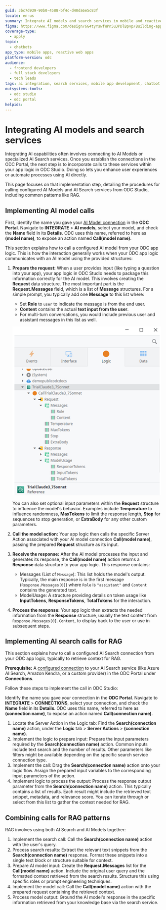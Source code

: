```yaml
---
guid: 3bc7d939-90b0-4588-bf4c-d40da6e5c83f
locale: en-us
summary: Integrate AI models and search services in mobile and reactive web apps using OutSystems Developer Cloud (ODC).
figma: https://www.figma.com/design/6G4tyYswfWPn5uJPDlBpvp/Building-apps?node-id=7387-413&p=f&t=qLWrpr4U9mwgQUkz-0
coverage-type:
  - apply
topic:
  - chatbots
app_type: mobile apps, reactive web apps
platform-version: odc
audience:
  - frontend developers
  - full stack developers
  - tech leads
tags: ai integration, search services, mobile app development, chatbot development, reactive web apps
outsystems-tools:
  - odc studio
  - odc portal
helpids:
---
```


# Integrating AI models and search services

Integrating AI capabilities often involves connecting to AI Models or specialized AI Search services. Once you establish the connections in the ODC Portal, the next step is to incorporate calls to these services within your app logic in ODC Studio. Doing so lets you enhance user experiences or automate processes using AI directly.

This page focuses on that implementation step, detailing the procedures for calling configured AI Models and AI Search services from ODC Studio, including common patterns like RAG.

## Implementing AI model calls

First, identify the name you gave your [AI Model connection](add-ai-models.md#add-ai-models--add-ai-models-) in the **ODC Portal**. Navigate to **INTEGRATE** > **AI models**, select your model, and check the **Name** field in its **Details**. ODC uses this name, referred to here as **(model name)**, to expose an action named **Call(model name)**.

This section explains how to call a configured AI model from your ODC app logic. This is how the interaction generally works when your ODC app logic communicates with an AI model using the provided structures:

1. **Prepare the request:** When a user provides input (like typing a question into your app), your app logic in ODC Studio needs to package this information correctly for the AI model. This involves creating the **Request** data structure. The most important part is the **Request.Messages** field, which is a list of **Message** structures. For a simple prompt, you typically add one **Message** to this list where:
    * Set **Role** to `user` to indicate the message is from the end user.
    * **Content** contains the actual **text input from the user**.
    * For multi-turn conversations, you would include previous user and assistant messages in this list as well.

    ![ODC Studio interface showing the data structure for calling an AI model, including Request and Response fields.](images/ai-model-call-odcs.png "Data structure in a server action to call an AI model")

    You can also set optional input parameters within the **Request** structure to influence the model's behavior. Examples include **Temperature** to influence randomness, **MaxTokens** to limit the response length, **Stop** for sequences to stop generation, or **ExtraBody** for any other custom parameters.

1. **Call the model action:** Your app logic then calls the specific Server Action associated with your AI model connection **Call(model name)**, passing the prepared **Request** structure as its input.
1. **Receive the response:** After the AI model processes the input and generates its response, the **Call(model name)** action returns a **Response** data structure to your app logic. This response contains:
    * Messages (List of `Message`): This list holds the model's output. Typically, the main response is in the first message (`Response.Messages[0]`) where `Role` is `"assistant"` and `Content` contains the generated text.
    * ModelUsage: A structure providing details on token usage like **InputTokens**, **ResponseTokens**, **TotalTokens** for the interaction.
1. **Process the response:** Your app logic then extracts the needed information from the **Response** structure, usually the text content from `Response.Messages[0].Content`, to display back to the user or use in subsequent steps.

## Implementing AI search calls for RAG

This section explains how to call a configured AI Search connection from your ODC app logic, typically to retrieve context for RAG.

**Prerequisite:** A [configured connection](add-ai-search-services.md#add-a-search-service---add-a-search-service-) to your AI Search service (like Azure AI Search, Amazon Kendra, or a custom provider) in the ODC Portal under **Connections**.

Follow these steps to implement the call in ODC Studio:

Identify the name you gave your connection in the **ODC Portal**. Navigate to **INTEGRATE** > **CONNECTIONS**, select your connection, and check the **Name** field in its **Details**. ODC uses this name, referred to here as **(connection name)**, to expose an action named **Call(connection name)**.

1. Locate the Server Action in the Logic tab: Find the **Search(connection name)** action, under the **Logic** tab > **Server Actions** > **(connection name)**.
1. Implement the logic to prepare input: Prepare the input parameters required by the **Search(connection name)** action. Common inputs include text search and the number of results. Other parameters like filters might be available depending on the specific search service connection type. 
1. Implement the call: Drag the **Search(connection name)** action onto your logic flow. Assign the prepared input variables to the corresponding input parameters of the action.  
1. Implement logic to process the output: Process the response output parameter from the **Search(connection name)** action. This typically contains a list of results. Each result might include the retrieved text snippet, metadata, and relevance score. You can iterate through or select from this list to gather the context needed for RAG.

## Combining calls for RAG patterns

RAG involves using both AI Search and AI Models together:

1. Implement the search call: Call the **Search(connection name)** action with the user's query.  
1. Process search results: Extract the relevant text snippets from the **Search(connection name)** response. Format these snippets into a single text block or structure suitable for context.  
1. Prepare AI model input: Create the **Request.Messages** list for the **Call(model name)** action. Include the original user query and the formatted context retrieved from the search results. Structure this using specific roles or prompt engineering techniques.  
1. Implement the model call: Call the **Call(model name)** action with the prepared request containing the retrieved context.  
1. Process model output: Ground the AI model's response in the specific information retrieved from your knowledge base via the search service.
